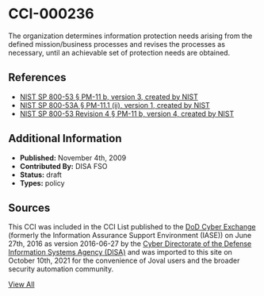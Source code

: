 # CCI-000236

The organization determines information protection needs arising from the defined mission/business processes and revises the processes as necessary, until an achievable set of protection needs are obtained.

## References ##

* [NIST SP 800-53 § PM-11 b, version 3, created by NIST](http://csrc.nist.gov/publications/PubsSPs.html)
* [NIST SP 800-53A § PM-11.1 (ii), version 1, created by NIST](http://csrc.nist.gov/publications/PubsSPs.html)
* [NIST SP 800-53 Revision 4 § PM-11 b, version 4, created by NIST](http://csrc.nist.gov/publications/PubsSPs.html)


## Additional Information ##

* **Published:** November 4th, 2009
* **Contributed By:** DISA FSO
* **Status:** draft
* **Types:** policy

## Sources ##

This CCI was included in the CCI List published to the [DoD Cyber Exchange](https://public.cyber.mil/stigs/cci/)
(formerly the Information Assurance Support Environment (IASE)) on June 27th, 2016 as version
2016-06-27 by the [Cyber Directorate of the Defense Information Systems Agency (DISA)](https://public.cyber.mil/about-cyber/)
and was imported to this site on October 10th, 2021 for the convenience of Joval users and the broader
security automation community.

[View All](../README.md)
